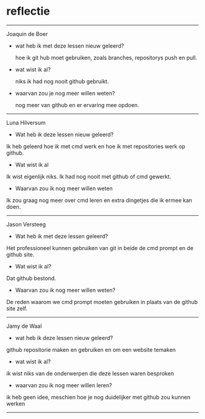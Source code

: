 # reflectie
____

Joaquin de Boer

- wat heb ik met deze lessen nieuw geleerd?

    hoe ik git hub moet gebruiken, zoals branches, repositorys push en pull.

- wat wist ik al?

    niks ik had nog nooit github gebruikt.

- waarvan zou je nog meer willen weten?

    nog meer van github en er ervaring mee opdoen.

____

Luna Hilversum

- Wat heb ik deze lessen nieuw geleerd?

Ik heb geleerd hoe ik met cmd werk en hoe ik met repositories werk op github.

- Wat wist ik al

Ik wist eigenlijk niks. Ik had nog nooit met github of cmd gewerkt.

- Waarvan zou ik nog meer willen weten

Ik zou graag nog meer over cmd leren en extra dingetjes die ik ermee kan doen.

____

Jason Versteeg

- Wat heb ik met deze lessen geleerd?

Het professioneel kunnen gebruiken van git in beide de cmd prompt en de github site.

- Wat wist ik al?

Dat github bestond.

- Waarvan zou ik nog meer willen weten?

De reden waarom we cmd prompt moeten gebruiken in plaats van de github site zelf.

____

Jamy de Waal

- wat heb ik deze lessen nieuw geleerd?

github repositorie maken en gebruiken en om een website temaken

- wat wist ik al?

ik wist niks van de onderwerpen die deze lessen waren besproken

- waarvan zou ik nog meer willen leren?

ik heb geen idee, meschien hoe je nog duidelijker met github zou kunnen werken

____
